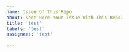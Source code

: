 ```yaml
---
name: Issue Of This Repo
about: Sent Here Your Issue With This Repo.
title: 'test'
labels: 'test'
assignees: 'test'

---
```



